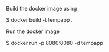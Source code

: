 Build the docker image using

$ docker build -t tempapp .

Run the docker image

$ docker run -p 8080:8080 -d tempapp
